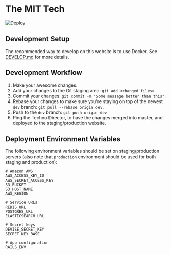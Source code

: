 # The MIT Tech
[![Deploy](https://github.com/TheMITTech/thetech.com/actions/workflows/deploy.yml/badge.svg?event=workflow_dispatch)](https://github.com/TheMITTech/thetech.com/actions/workflows/deploy.yml)

## Development Setup

The recommended way to develop on this website is to use Docker. See
[DEVELOP.md](DEVELOP.md) for more details.

## Development Workflow

1. Make your awesome changes.
2. Add your changes to the Git staging area: `git add <changed_files>`.
3. Commit your changes: `git commit -m "Some message better than this"`.
4. Rebase your changes to make sure you're staying on top of the newest `dev` branch: `git pull --rebase origin dev`.
5. Push to the `dev` branch: `git push origin dev`
6. Ping the Techno Director, to have the changes merged into master, and deployed to the staging/production website.

## Deployment Environment Variables

The following environment variables should be set on staging/production servers (also note that `production` environment should be used for both staging and production):

```
# Amazon AWS
AWS_ACCESS_KEY_ID
AWS_SECRET_ACCESS_KEY
S3_BUCKET
S3_HOST_NAME
AWS_REGION

# Service URLs
REDIS_URL
POSTGRES_URL
ELASTICSEARCH_URL

# Secret keys
DEVISE_SECRET_KEY
SECRET_KEY_BASE

# App configuration
RAILS_ENV
```
